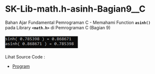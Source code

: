 # SK-Lib-math.h-asinh-Bagian9__C
Bahan Ajar Fundamental Pemrograman C - Memahami Function <code><b>asinh()</b></code> pada Library <code><b>&lt;math.h></b></code> di Pemrograman C (Bagian 9)<br><br>
<img src="https://github.com/RizkyKhapidsyah/SK-Lib-math.h-asinh-Bagian9__C/blob/master/SK-Lib-math.h-asinh-Bagian9__C/result/001.PNG"><br><br>
Lihat Source Code : <br>
- <a href="https://github.com/RizkyKhapidsyah/SK-Lib-math.h-asinh-Bagian9__C/blob/master/SK-Lib-math.h-asinh-Bagian9__C/Source.c">Program</a>
